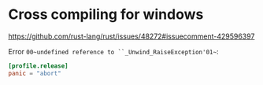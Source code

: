 # Cross compiling for windows

https://github.com/rust-lang/rust/issues/48272#issuecomment-429596397

Error `00~undefined reference to ``_Unwind_RaiseException'01~`: 

```toml
[profile.release]
panic = "abort"
```
